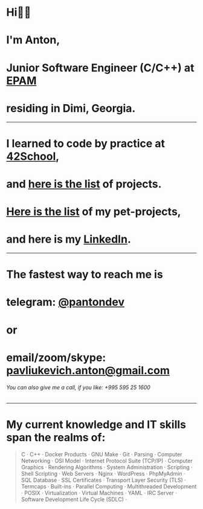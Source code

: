 # Hi👋🏼
# I'm Anton,
# Junior Software Engineer (C/C++) at [EPAM](https://www.epam.com/)  
# residing in Dimi, Georgia.
***
# I learned to code by practice at [42School](https://42.fr/en/homepage/), 
# and [here is the list](https://github.com/itonyluke/21_42_school_projects) of projects.
# [Here is the list](https://github.com/itonyluke/pet_projects) of my pet-projects,
# and here is my [LinkedIn](https://www.linkedin.com/in/pantondev/).
<!-- # and my [website](https://panton.dev/)*.  
###### *but there is just a summary of the information you can find here on GitHub and LinkedIn. -->
***
# The fastest way to reach me is
# telegram: [@pantondev](https://t.me/pantondev)
# or
# email/zoom/skype: pavliukevich.anton@gmail.com
###### You can also give me a call, if you like: +995 595 25 1600

***
# My current knowledge and IT skills span the realms of:
> C · C++ · Docker Products · GNU Make · Git  · Parsing · Computer Networking · OSI Model · Internet Protocol Suite (TCP/IP) · Computer Graphics · Rendering Algorithms · System Administration · Scripting · Shell Scripting · Web Servers · Nginx · WordPress · PhpMyAdmin · SQL Database · SSL Certificates · Transport Layer Security (TLS) · Termcaps · Built-ins · Parallel Computing · Multithreaded Development · POSIX · Virtualization · Virtual Machines · YAML · IRC Server · Software Development Life Cycle (SDLC) · 
